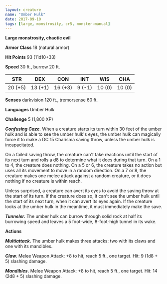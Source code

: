 ```yaml
---
layout: creature
name: "Umber Hulk"
date: 2017-09-10
tags: [large, monstrosity, cr5, monster-manual]
---
```


**Large monstrosity, chaotic evil**

**Armor Class** 18 (natural armor)

**Hit Points** 93 (11d10+33)

**Speed** 30 ft., burrow 20 ft.

|   STR   |   DEX   |   CON   |   INT   |   WIS   |   CHA   |
|:-----:|:-----:|:-----:|:-----:|:-----:|:-----:|
| 20 (+5) | 13 (+1) | 16 (+3) | 9 (-1) | 10 (0) | 10 (0) |

**Senses** darkvision 120 ft., tremorsense 60 ft.

**Languages** Umber Hulk

**Challenge** 5 (1,800 XP)

***Confusing Gaze.*** When a creature starts its turn within 30 feet of the umber hulk and is able to see the umber hulk's eyes, the umber hulk can magically force it to make a DC 15 Charisma saving throw, unless the umber hulk is incapacitated.

On a failed saving throw, the creature can't take reactions until the start of its next turn and rolls a d8 to determine what it does during that turn. On a 1 to 4, the creature does nothing. On a 5 or 6, the creature takes no action but uses all its movement to move in a random direction. On a 7 or 8, the creature makes one melee attack against a random creature, or it does nothing if no creature is within reach.

Unless surprised, a creature can avert its eyes to avoid the saving throw at the start of its turn. If the creature does so, it can't see the umber hulk until the start of its next turn, when it can avert its eyes again. If the creature looks at the umber hulk in the meantime, it must immediately make the save.

***Tunneler.*** The umber hulk can burrow through solid rock at half its burrowing speed and leaves a 5 foot-wide, 8-foot-high tunnel in its wake.

**Actions**

***Multiattack.*** The umber hulk makes three attacks: two with its claws and one with its mandibles.

***Claw.*** Melee Weapon Attack: +8 to hit, reach 5 ft., one target. Hit: 9 (1d8 + 5) slashing damage.

***Mandibles.*** Melee Weapon Attack: +8 to hit, reach 5 ft., one target. Hit: 14 (2d8 + 5) slashing damage.

